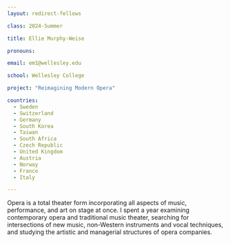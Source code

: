 ```yaml
---
layout: redirect-fellows

class: 2024-Summer

title: Ellie Murphy-Weise

pronouns: 

email: em1@wellesley.edu

school: Wellesley College

project: "Reimagining Modern Opera"

countries:
  - Sweden
  - Switzerland
  - Germany
  - South Korea
  - Taiwan
  - South Africa
  - Czech Republic
  - United Kingdom
  - Austria
  - Norway
  - France
  - Italy

---
```


Opera is a total theater form incorporating all aspects of music, performance, and art on stage at once. I spent a year examining contemporary opera and traditional music theater, searching for intersections of new music, non-Western instruments and vocal techniques, and studying the artistic and managerial structures of opera companies.